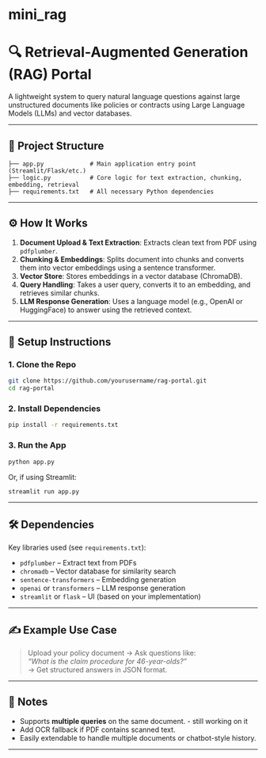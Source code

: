 # mini_rag

# 🔍 Retrieval-Augmented Generation (RAG) Portal

A lightweight system to query natural language questions against large unstructured documents like policies or contracts using Large Language Models (LLMs) and vector databases.

---

## 📁 Project Structure

```
├── app.py             # Main application entry point (Streamlit/Flask/etc.)
├── logic.py           # Core logic for text extraction, chunking, embedding, retrieval
├── requirements.txt   # All necessary Python dependencies
```

---

## ⚙️ How It Works

1. **Document Upload & Text Extraction**: Extracts clean text from PDF using `pdfplumber`.
2. **Chunking & Embeddings**: Splits document into chunks and converts them into vector embeddings using a sentence transformer.
3. **Vector Store**: Stores embeddings in a vector database (ChromaDB).
4. **Query Handling**: Takes a user query, converts it to an embedding, and retrieves similar chunks.
5. **LLM Response Generation**: Uses a language model (e.g., OpenAI or HuggingFace) to answer using the retrieved context.

---

## 🚀 Setup Instructions

### 1. Clone the Repo

```bash
git clone https://github.com/yourusername/rag-portal.git
cd rag-portal
```

### 2. Install Dependencies

```bash
pip install -r requirements.txt
```

### 3. Run the App

```bash
python app.py
```

Or, if using Streamlit:

```bash
streamlit run app.py
```

---

## 🛠 Dependencies

Key libraries used (see `requirements.txt`):

- `pdfplumber` – Extract text from PDFs
- `chromadb` – Vector database for similarity search
- `sentence-transformers` – Embedding generation
- `openai` or `transformers` – LLM response generation
- `streamlit` or `flask` – UI (based on your implementation)

---

## ✍️ Example Use Case

> Upload your policy document → Ask questions like:  
> _“What is the claim procedure for 46-year-olds?”_  
> → Get structured answers in JSON format.

---

## 📌 Notes

- Supports **multiple queries** on the same document. - still working on it
- Add OCR fallback if PDF contains scanned text.
- Easily extendable to handle multiple documents or chatbot-style history.

---

